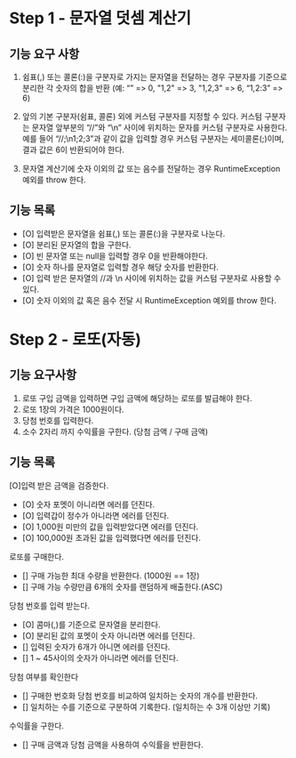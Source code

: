 # Step 1 - 문자열 덧셈 계산기

## 기능 요구 사항
1. 쉼표(,) 또는 콜론(:)을 구분자로 가지는 문자열을 전달하는 경우 구분자를 기준으로 분리한 각 숫자의 합을 반환 (예: “” => 0, "1,2" => 3, "1,2,3" => 6, “1,2:3” => 6)

2. 앞의 기본 구분자(쉼표, 콜론) 외에 커스텀 구분자를 지정할 수 있다. 커스텀 구분자는 문자열 앞부분의 “//”와 “\n” 사이에 위치하는 문자를 커스텀 구분자로 사용한다.
예를 들어 “//;\n1;2;3”과 같이 값을 입력할 경우 커스텀 구분자는 세미콜론(;)이며, 결과 값은 6이 반환되어야 한다.

3. 문자열 계산기에 숫자 이외의 값 또는 음수를 전달하는 경우 RuntimeException 예외를 throw 한다.

## 기능 목록
- [O] 입력받은 문자열을 쉼표(,) 또는 콜론(:)을 구분자로 나눈다.
- [O] 분리된 문자열의 합을 구한다.
- [O] 빈 문자열 또는 null을 입력할 경우 0을 반환해야한다.
- [O] 숫자 하나를 문자열로 입력할 경우 해당 숫자를 반환한다.
- [O] 입력 받은 문자열의 //과 \n 사이에 위치하는 값을 커스텀 구분자로 사용할 수 있다.
- [O] 숫자 이외의 값 혹은 음수 전달 시 RuntimeException 예외를 throw 한다.

# Step 2 - 로또(자동)

## 기능 요구사항
1. 로또 구입 금액을 입력하면 구입 금액에 해당하는 로또를 발급해야 한다.
2. 로또 1장의 가격은 1000원이다.
3. 당첨 번호를 입력한다.
4. 소수 2자리 까지 수익률을 구한다. (당첨 금액 / 구매 금액)

## 기능 목록
[O]입력 받은 금액을 검증한다.
- [O] 숫자 포멧이 아니라면 에러를 던진다.
- [O] 입력갑이 정수가 아니라면 에러를 던진다.
- [O] 1,000원 미만의 값을 입력받았다면 에러를 던진다.
- [O] 100,000원 초과된 값을 입력했다면 에러를 던진다.

로또를 구매한다.
- [] 구매 가능한 최대 수량을 반환한다. (1000원 == 1장)
- [] 구매 가능 수량만큼 6개의 숫자를 랜덤하게 배출한다.(ASC)

당첨 번호를 입력 받는다.
- [O] 콤마(,)를 기준으로 문자열을 분리한다.
- [O] 분리된 값의 포멧이 숫자 아니라면 에러를 던진다.
- [] 입력된 숫자가 6개가 아니면 에러를 던진다.
- [] 1 ~ 45사이의 숫자가 아니라면 에러를 던진다.

당첨 여부를 확인한다
- [] 구매한 번호화 당첨 번호를 비교하여 일치하는 숫자의 개수를 반환한다.
- [] 일치하는 수를 기준으로 구분하여 기록한다. (일치하는 수 3개 이상만 기록)

수익률을 구한다.
- [] 구매 금액과 당첨 금액을 사용하여 수익률을 반환한다.
